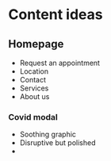 # Content ideas

## Homepage
- Request an appointment
- Location
- Contact
- Services
- About us

### Covid modal
- Soothing graphic
- Disruptive but polished
- 

